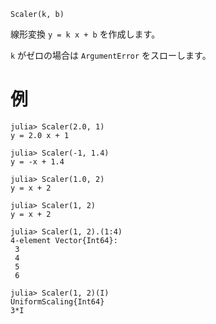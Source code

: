 ```
Scaler(k, b)
```

線形変換 `y = k x + b` を作成します。

`k` がゼロの場合は `ArgumentError` をスローします。

# 例

```jldoctest
julia> Scaler(2.0, 1)
y = 2.0 x + 1

julia> Scaler(-1, 1.4)
y = -x + 1.4

julia> Scaler(1.0, 2)
y = x + 2

julia> Scaler(1, 2)
y = x + 2

julia> Scaler(1, 2).(1:4)
4-element Vector{Int64}:
 3
 4
 5
 6

julia> Scaler(1, 2)(I)
UniformScaling{Int64}
3*I
```
